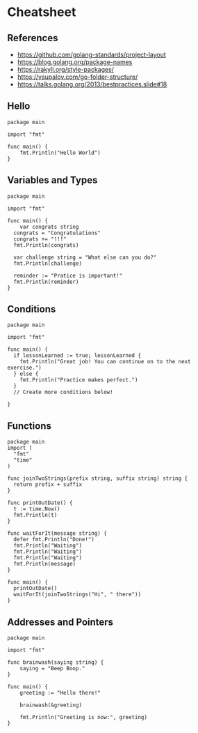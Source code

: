 # Cheatsheet

## References
- https://github.com/golang-standards/project-layout
- https://blog.golang.org/package-names
- https://rakyll.org/style-packages/
- https://vsupalov.com/go-folder-structure/
- https://talks.golang.org/2013/bestpractices.slide#18


## Hello
```
package main

import "fmt"

func main() {
	fmt.Println("Hello World")
}
```

## Variables and Types
```
package main

import "fmt"

func main() {
	var congrats string
  congrats = "Congratulations"
  congrats += "!!!"
  fmt.Println(congrats)
  
  var challenge string = "What else can you do?"
  fmt.Println(challenge)
  
  reminder := "Pratice is important!"
  fmt.Println(reminder)
}
```

## Conditions
```
package main

import "fmt"

func main() {
  if lessonLearned := true; lessonLearned {
    fmt.Println("Great job! You can continue on to the next exercise.")
  } else {
    fmt.Println("Practice makes perfect.")
  }
  // Create more conditions below!
  
}

```

## Functions
```
package main
import (
  "fmt"
  "time"
)

func joinTwoStrings(prefix string, suffix string) string {
  return prefix + suffix
}

func printOutDate() {
  t := time.Now()
  fmt.Println(t)
}

func waitForIt(message string) {
  defer fmt.Println("Done!")
  fmt.Println("Waiting")
  fmt.Println("Waiting")
  fmt.Println("Waiting")
  fmt.Println(message)
}

func main() {
  printOutDate()
  waitForIt(joinTwoStrings("Hi", " there"))
}
```

## Addresses and Pointers
```
package main

import "fmt"

func brainwash(saying string) {
	saying = "Beep Boop."
}

func main() {
	greeting := "Hello there!"
	
	brainwash(&greeting)
	
	fmt.Println("Greeting is now:", greeting)
}
```